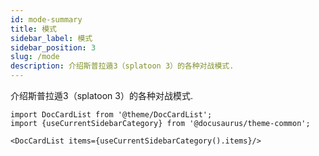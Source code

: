 ```yaml
---
id: mode-summary
title: 模式
sidebar_label: 模式
sidebar_position: 3
slug: /mode
description: 介绍斯普拉遁3（splatoon 3）的各种对战模式.
---
```



介绍斯普拉遁3（splatoon 3）的各种对战模式.


```mdx-code-block
import DocCardList from '@theme/DocCardList';
import {useCurrentSidebarCategory} from '@docusaurus/theme-common';

<DocCardList items={useCurrentSidebarCategory().items}/>
```


